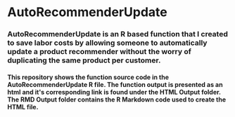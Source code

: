# AutoRecommenderUpdate
### AutoRecommenderUpdate is an R based function that I created to save labor costs by allowing someone to automatically update a product recommender without the worry of duplicating the same product per customer. 

#### This repository shows the function source code in the AutoRecommenderUpdate R file. The function output is presented as an html and it's corresponding link is found under the HTML Output folder. The RMD Output folder contains the R Markdown code used to create the HTML file. 

